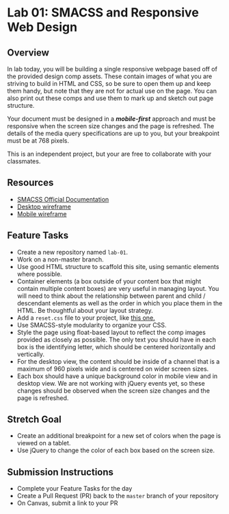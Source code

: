 # Lab 01: SMACSS and Responsive Web Design

## Overview

In lab today, you will be building a single responsive webpage based off of the provided design comp assets.  These contain images of what you are striving to build in HTML and CSS, so be sure to open them up and keep them handy, but note that they are not for actual use on the page. You can also print out these comps and use them to mark up and sketch out page structure.

Your document must be designed in a ***mobile-first*** approach and must be responsive when the screen size changes and the page is refreshed. The details of the media query specifications are up to you, but your breakpoint must be at 768 pixels.

This is an independent project, but your are free to collaborate with your classmates.

## Resources

- [SMACSS Official Documentation](http://smacss.com/)
- [Desktop wireframe](./comps/desktop-view.png)
- [Mobile wireframe](./comps/mobile-view.png)

## Feature Tasks

- Create a new repository named `lab-01`.
- Work on a non-master branch.
- Use good HTML structure to scaffold this site, using semantic elements where possible.
- Container elements (a box outside of your content box that might contain multiple content boxes) are very useful in managing layout. You will need to think about the relationship between parent and child / descendant elements as well as the order in which you place them in the HTML. Be thoughtful about your layout strategy.
- Add a `reset.css` file to your project, like [this one.](https://meyerweb.com/eric/tools/css/reset/)
- Use SMACSS-style modularity to organize your CSS.
- Style the page using float-based layout to reflect the comp images provided as closely as possible. The only text you should have in each box is the identifying letter, which should be centered horizontally and vertically.
- For the desktop view, the content should be inside of a channel that is a maximum of 960 pixels wide and is centered on wider screen sizes.
- Each box should have a unique background color in mobile view and in desktop view. We are not working with jQuery events yet, so these changes should be observed when the screen size changes and the page is refreshed.

## Stretch Goal

- Create an additional breakpoint for a new set of colors when the page is viewed on a tablet.
- Use jQuery to change the color of each box based on the screen size.

## Submission Instructions

- Complete your Feature Tasks for the day
- Create a Pull Request (PR) back to the `master` branch of your repository
- On Canvas, submit a link to your PR
